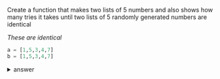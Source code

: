 Create a function that makes two lists of 5 numbers and also shows how many tries it takes until two lists of 5 randomly generated numbers are identical

<em>These are identical</em>
```py
a = [1,5,3,4,7]
b = [1,5,3,4,7]
```

<details>
  <summary>answer</summary>
  
  ```py
  
  def shows_how_many_tries_until_two_lists_of_5_numbers_are_the_same():
      import secrets
      a = []
      b = []
      for _ in range(5):
          a.append(secrets.randbelow(9)+1)
          b.append(secrets.randbelow(9)+1)
      print(a,b)

      count = 0
      while True:
          if a != b:
              a = []
              b = []
              for _ in range(5):
                  a.append(secrets.randbelow(9)+1)
                  b.append(secrets.randbelow(9)+1)
              count += 1
              print(count)
          else:
              print(a,b)
              print(f"count : {count}")
              break


  shows_how_many_tries_until_two_lists_of_5_numbers_are_the_same()


  ```
</details>

